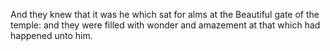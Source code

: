 And they knew that it was he which sat for alms at the Beautiful gate of the temple: and they were filled with wonder and amazement at that which had happened unto him.
